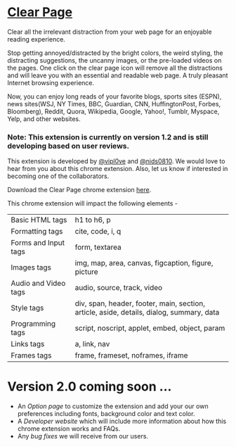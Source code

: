 # [Clear Page](https://nids0810.github.io/clear-page/ "Clear Page") #

Clear all the irrelevant distraction from your web page for an enjoyable reading experience.

Stop getting annoyed/distracted by the bright colors, the weird styling, the distracting suggestions, the uncanny images, or the pre-loaded videos on the pages. One click on the clear page icon will remove all the distractions and will leave you with an essential and readable web page. A truly pleasant Internet browsing experience.

Now, you can enjoy long reads of your favorite blogs, sports sites (ESPN), news sites(WSJ, NY Times, BBC, Guardian, CNN, HuffingtonPost, Forbes, Bloomberg), Reddit, Quora, Wikipedia, Google, Yahoo!, Tumblr, Myspace, Yelp, and other websites.

### Note: This extension is currently on version 1.2 and is still developing based on user reviews. ###

This extension is developed by [@vipl0ve](https://github.com/vipl0ve "Viplove Prakash") and [@nids0810](https://github.com/nids0810 "Nidhi Singh").
We would love to hear from you about this chrome extension. Also, let us know if interested in becoming one of the collaborators.

Download the Clear Page chrome extension [here](https://chrome.google.com/webstore/detail/clear-page/ojafachbjhalpkehfnlfjihfniglcfaa "Clear Page").

This chrome extension will impact the following elements -

<table>
    <tr>
        <td>Basic HTML tags</td>
        <td>h1 to h6, p</td>
    </tr>
    <tr>
        <td>Formatting tags</td>
        <td>cite, code, i, q</td>
    </tr>
    <tr>
        <td>Forms and Input tags</td>
        <td>form, textarea</td>
    </tr>
    <tr>
        <td>Images tags</td>
        <td>img, map, area, canvas, figcaption, figure, picture</td>
    </tr>
    <tr>
        <td>Audio and Video tags</td>
        <td>audio, source, track, video</td>
    </tr>
    <tr>
        <td>Style tags</td>
        <td>div, span, header, footer, main, section, article, aside, details, dialog, summary, data</td>
    </tr>
    <tr>
        <td>Programming tags</td>
        <td>script, noscript, applet, embed, object, param</td>
    </tr>
    <tr>
        <td>Links tags</td>
        <td>a, link, nav</td>
    </tr>
    <tr>
        <td>Frames tags</td>
        <td>frame, frameset, noframes, iframe</td>
    </tr>
</table>


# Version 2.0 coming soon ... #
* An _Option page_ to customize the extension and add your our own preferences including fonts, background color and text color.
* A _Developer website_ which will include more information about how this chrome extension works and FAQs.
* Any _bug fixes_ we will receive from our users.
